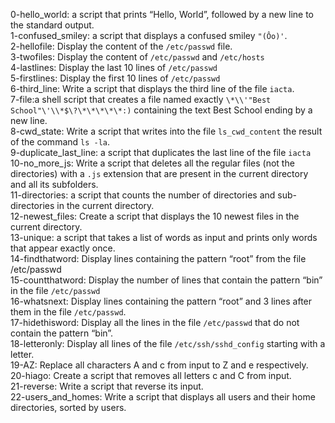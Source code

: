 0-hello_world: a script that prints “Hello, World”, followed by a new line to the standard output.
<br>1-confused_smiley: a script that displays a confused smiley ``` "(Ôo)' ```.
<br>2-hellofile: Display the content of the ``` /etc/passwd ``` file.
<br>3-twofiles: Display the content of ``` /etc/passwd ``` and ``` /etc/hosts ```
<br>4-lastlines: Display the last 10 lines of ``` /etc/passwd ```
<br>5-firstlines: Display the first 10 lines of ``` /etc/passwd ```
<br>6-third_line: Write a script that displays the third line of the file ``` iacta ```.
<br>7-file:a shell script that creates a file named exactly ``` \*\\'"Best School"\'\\*$\?\*\*\*\*\*:) ``` containing the text Best School ending by a new line. 
<br>8-cwd_state: Write a script that writes into the file ```ls_cwd_content``` the result of the command ```ls -la```.
<br>9-duplicate_last_line: a script that duplicates the last line of the file ```iacta```
<br>10-no_more_js: Write a script that deletes all the regular files (not the directories) with a ```.js``` extension that are present in the current directory and all its subfolders.
<br>11-directories: a script that counts the number of directories and sub-directories in the current directory.
<br>12-newest_files: Create a script that displays the 10 newest files in the current directory.
<br>13-unique:  a script that takes a list of words as input and prints only words that appear exactly once.
<br>14-findthatword: Display lines containing the pattern “root” from the file /etc/passwd
<br>15-countthatword: Display the number of lines that contain the pattern “bin” in the file ```/etc/passwd```
<br>16-whatsnext: Display lines containing the pattern “root” and 3 lines after them in the file ```/etc/passwd```.
<br>17-hidethisword: Display all the lines in the file ```/etc/passwd``` that do not contain the pattern “bin”.
<br>18-letteronly: Display all lines of the file ```/etc/ssh/sshd_config``` starting with a letter.
<br>19-AZ: Replace all characters A and c from input to Z and e respectively.
<br>20-hiago: Create a script that removes all letters c and C from input.
<br>21-reverse: Write a script that reverse its input.
<br>22-users_and_homes: Write a script that displays all users and their home directories, sorted by users.
